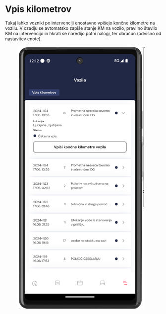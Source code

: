 # Vpis kilometrov

Tukaj lahko vozniki po intervenciji enostavno vpišejo končne kilometre na vozilu. V ozadju se avtomatsko zapiše stanje KM na vozilo, pravilno število KM na intervencijo in hkrati se naredijo potni nalogi, ter obračun (odvisno od nastavitev enote).

<figure><img src="../../../.gitbook/assets/image (222).png" alt=""><figcaption></figcaption></figure>
